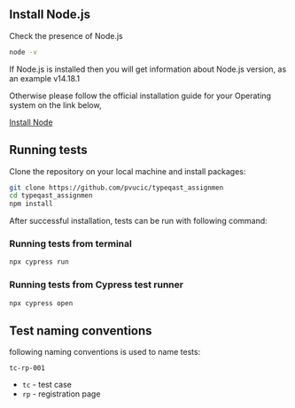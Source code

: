 ## Install Node.js

Check the presence of Node.js

```bash
node -v
```
If Node.js is installed then you will get information about Node.js version, as an example v14.18.1

Otherwise please follow the official installation guide for your Operating system on the link below,

[Install Node](https://nodejs.org/en/download/)

## Running tests

Clone the repository on your local machine and install packages:

```bash
git clone https://github.com/pvucic/typeqast_assignmen
cd typeqast_assignmen
npm install
```

After successful installation, tests can be run with following command:

### Running tests from terminal

```bash
npx cypress run
```

### Running tests from Cypress test runner

```bash
npx cypress open
```

## Test naming conventions

following naming conventions is used to name tests:

`tc-rp-001`

- `tc` - test case
- `rp` - registration page
